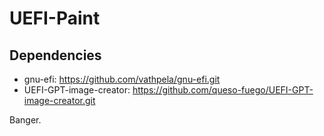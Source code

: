 # UEFI-Paint

## Dependencies
- gnu-efi: https://github.com/vathpela/gnu-efi.git
- UEFI-GPT-image-creator: https://github.com/queso-fuego/UEFI-GPT-image-creator.git

Banger.
